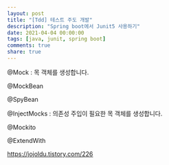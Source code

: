 ```yaml
---
layout: post
title: "[Tdd] 테스트 주도 개발"
description: "Spring boot에서 Junit5 사용하기"
date: 2021-04-04 00:00:00
tags: [java, junit, spring boot]
comments: true
share: true
---
```




@Mock : 목 객체를 생성합니다.

@MockBean

@SpyBean

@InjectMocks : 의존성 주입이 필요한 목 객체를 생성합니다.

@Mockito

@ExtendWith

https://jojoldu.tistory.com/226